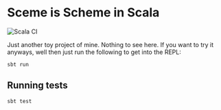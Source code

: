 # Sceme is Scheme in Scala

![Scala CI](https://github.com/certainty/sceme/workflows/Scala%20CI/badge.svg?branch=main)

Just another toy project of mine. Nothing to see here.
If you want to try it anyways, well then just run the following to get into the REPL:

```
sbt run
```

## Running tests

```
sbt test
```

